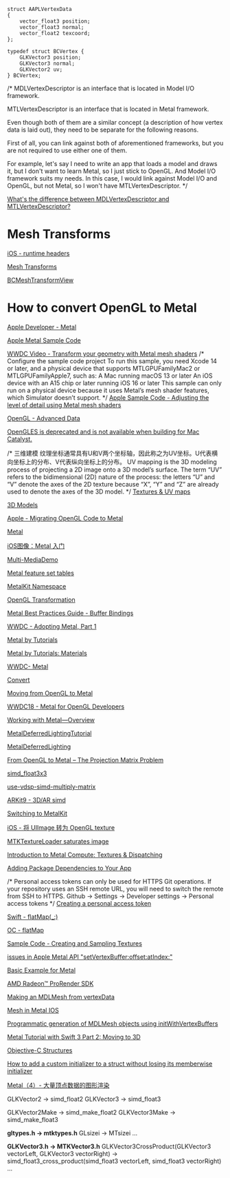```
struct AAPLVertexData
{
    vector_float3 position;
    vector_float3 normal;
    vector_float2 texcoord;
};
```

```
typedef struct BCVertex {
    GLKVector3 position;
    GLKVector3 normal;
    GLKVector2 uv;
} BCVertex;
```

/*
MDLVertexDescriptor is an interface that is located in Model I/O framework.

MTLVertexDescriptor is an interface that is located in Metal framework.

Even though both of them are a similar concept (a description of how vertex data is laid out), they need to be separate for the following reasons.

First of all, you can link against both of aforementioned frameworks, but you are not required to use either one of them.

For example, let's say I need to write an app that loads a model and draws it, but I don't want to learn Metal, so I just stick to OpenGL. And Model I/O framework suits my needs. In this case, I would link against Model I/O and OpenGL, but not Metal, so I won't have MTLVertexDescriptor.
*/

[What's the difference between MDLVertexDescriptor and MTLVertexDescriptor?](https://stackoverflow.com/questions/55327275/whats-the-difference-between-mdlvertexdescriptor-and-mtlvertexdescriptor)

# Mesh Transforms
[iOS - runtime headers](https://github.com/nst/iOS-Runtime-Headers)

[Mesh Transforms](https://ciechanow.ski/mesh-transforms/)

[BCMeshTransformView](https://github.com/Ciechan/BCMeshTransformView)

#  How to convert OpenGL to Metal

[Apple Developer - Metal](https://developer.apple.com/metal/)

[Apple Metal Sample Code](https://developer.apple.com/metal/sample-code/)

[WWDC Video - Transform your geometry with Metal mesh shaders](https://developer.apple.com/videos/play/wwdc2022/10162/)
/*
Configure the sample code project
To run this sample, you need Xcode 14 or later, and a physical device that supports MTLGPUFamilyMac2 or MTLGPUFamilyApple7, such as:
A Mac running macOS 13 or later
An iOS device with an A15 chip or later running iOS 16 or later
This sample can only run on a physical device because it uses Metal’s mesh shader features, which Simulator doesn’t support.
*/
[Apple Sample Code - Adjusting the level of detail using Metal mesh shaders](https://developer.apple.com/documentation/metal/metal_sample_code_library/adjusting_the_level_of_detail_using_metal_mesh_shaders?language=objc)

[OpenGL - Advanced Data](https://learnopengl.com/Advanced-OpenGL/Advanced-Data)

[OpenGLES is deprecated and is not available when building for Mac Catalyst.](https://developer.apple.com/forums/thread/126450)

/*
三维建模 纹理坐标通常具有U和V两个坐标轴，因此称之为UV坐标。U代表横向坐标上的分布、V代表纵向坐标上的分布。
UV mapping is the 3D modeling process of projecting a 2D image onto a 3D model’s surface. The term “UV” refers to the bidimensional (2D) nature of the process: the letters “U” and “V” denote the axes of the 2D texture because “X”, “Y” and “Z” are already used to denote the axes of the 3D model.
*/
[Textures & UV maps](https://www.raywenderlich.com/books/metal-by-tutorials/v2.0/chapters/6-textures#toc-chapter-009-anchor-001)

[3D Models](https://www.raywenderlich.com/books/metal-by-tutorials/v2.0/chapters/2-3d-models)

[Apple - Migrating OpenGL Code to Metal](https://developer.apple.com/documentation/metal/metal_sample_code_library/migrating_opengl_code_to_metal?language=objc)

[Metal](https://developer.apple.com/metal/)

[iOS图像：Metal 入门](https://www.jianshu.com/p/2e2439e15952)

[Multi-MediaDemo](https://github.com/xiejiapei-creator/Multi-MediaDemo)

[Metal feature set tables](https://developer.apple.com/metal/Metal-Feature-Set-Tables.pdf)

[MetalKit Namespace](https://docs.microsoft.com/zh-cn/dotnet/api/metalkit?view=xamarin-ios-sdk-12)

[OpenGL Transformation](http://www.songho.ca/opengl/gl_transform.html)

[Metal Best Practices Guide - Buffer Bindings](https://developer.apple.com/library/archive/documentation/3DDrawing/Conceptual/MTLBestPracticesGuide/BufferBindings.html)

[WWDC - Adopting Metal, Part 1](https://docs.huihoo.com/apple/wwdc/2016/602_adopting_metal_part_1.pdf)

[Metal by Tutorials](https://www.raywenderlich.com/books/metal-by-tutorials/v3.0/chapters/4-the-vertex-function)

[Metal by Tutorials: Materials](https://github.com/raywenderlich/met-materials/tree/editions/2.0)

[WWDC- Metal](https://developer.apple.com/videos/wwdc2014/?q=metal)

[Convert](https://stackoverflow.com/questions/70817609/how-do-i-convert-an-opengl-glkview-to-a-mtlkit-metal-based-view)

[Moving from OpenGL to Metal](https://www.raywenderlich.com/9211-moving-from-opengl-to-metal)

[WWDC18 - Metal for OpenGL Developers](https://developer.apple.com/videos/play/wwdc2018/604/)

[Working with Metal—Overview](https://devstreaming-cdn.apple.com/videos/wwdc/2014/603xx33n8igr5n1/603/603_working_with_metal_overview.pdf?dl=1)

[MetalDeferredLightingTutorial](https://github.com/sevanspowell/MetalDeferredLightingTutorial)

[MetalDeferredLighting](https://github.com/Necktwi/MetalDeferredLighting)

[From OpenGL to Metal – The Projection Matrix Problem](https://metashapes.com/blog/opengl-metal-projection-matrix-problem/)

[simd_float3x3](https://developer.apple.com/documentation/accelerate/simd_float3x3?language=objc)

[use-vdsp-simd-multiply-matrix](http://seanchense.github.io/2019/05/26/use-vdsp-simd-multiply-matrix/)

[ARKit9 - 3D/AR simd](https://juejin.cn/post/6844903623202177031)

[Switching to MetalKit](https://www.raywenderlich.com/976-ios-metal-tutorial-with-swift-part-5-switching-to-metalkit)

[iOS - 将 UIImage 转为 OpenGL texture](https://www.jianshu.com/p/091228374f44)

[MTKTextureLoader saturates image](https://stackoverflow.com/questions/49564889/mtktextureloader-saturates-image)

[Introduction to Metal Compute: Textures & Dispatching](https://eugenebokhan.io/introduction-to-metal-compute-part-four)

[Adding Package Dependencies to Your App](https://developer.apple.com/documentation/xcode/adding-package-dependencies-to-your-app)

/*
    Personal access tokens can only be used for HTTPS Git operations. If your repository uses an SSH remote URL, you will need to switch the remote from SSH to HTTPS.
    Github -> Settings -> Developer settings -> Personal access tokens
*/
[Creating a personal access token](https://docs.github.com/cn/authentication/keeping-your-account-and-data-secure/creating-a-personal-access-token)

[Swift - flatMap(_:)](https://developer.apple.com/documentation/swift/sequence/flatmap(_:)-jo2y)

[OC - flatMap](https://betterprogramming.pub/higher-order-functions-in-objective-c-850f6c90de30)

[Sample Code - Creating and Sampling Textures](https://developer.apple.com/documentation/metal/textures/creating_and_sampling_textures?language=objc)

[issues in Apple Metal API "setVertexBuffer:offset:atIndex:"](https://stackoverflow.com/questions/58767565/issues-in-apple-metal-api-setvertexbufferoffsetatindex)

[Basic Example for Metal](https://radeon-pro.github.io/RadeonProRenderDocs/en/rr/example_metal.html)

[AMD Radeon™️ ProRender SDK](https://github.com/GPUOpen-LibrariesAndSDKs/RadeonProRenderSDK)

[Making an MDLMesh from vertexData](https://forums.raywenderlich.com/t/making-an-mdlmesh-from-vertexdata/145678)

[Mesh in Metal IOS](https://stackoverflow.com/questions/54663137/mesh-in-metal-ios)

[Programmatic generation of MDLMesh objects using initWithVertexBuffers](https://stackoverflow.com/questions/46804603/programmatic-generation-of-mdlmesh-objects-using-initwithvertexbuffers)

[Metal Tutorial with Swift 3 Part 2: Moving to 3D](https://www.raywenderlich.com/728-metal-tutorial-with-swift-3-part-2-moving-to-3d)

[Objective-C Structures](https://www.tutorialspoint.com/objective_c/objective_c_structures.htm)

[How to add a custom initializer to a struct without losing its memberwise initializer](https://www.hackingwithswift.com/example-code/language/how-to-add-a-custom-initializer-to-a-struct-without-losing-its-memberwise-initializer)

[Metal（4）- 大量顶点数据的图形渲染](https://www.jianshu.com/p/84515768e839)

GLKVector2 -> simd_float2
GLKVector3 -> simd_float3

GLKVector2Make -> simd_make_float2
GLKVector3Make -> simd_make_float3

 **gltypes.h -> mtktypes.h**
GLsizei -> MTsizei
...

 **GLKVector3.h -> MTKVector3.h**
GLKVector3CrossProduct(GLKVector3 vectorLeft, GLKVector3 vectorRight) -> simd_float3_cross_product(simd_float3 vectorLeft, simd_float3 vectorRight)
...
